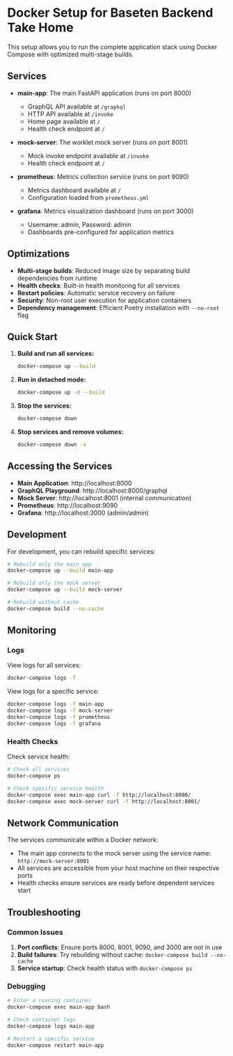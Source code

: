 # Docker Setup for Baseten Backend Take Home

This setup allows you to run the complete application stack using Docker Compose with optimized multi-stage builds.

## Services

- **main-app**: The main FastAPI application (runs on port 8000)
  - GraphQL API available at `/graphql`
  - HTTP API available at `/invoke`
  - Home page available at `/`
  - Health check endpoint at `/`

- **mock-server**: The worklet mock server (runs on port 8001)
  - Mock invoke endpoint available at `/invoke`
  - Health check endpoint at `/`

- **prometheus**: Metrics collection service (runs on port 9090)
  - Metrics dashboard available at `/`
  - Configuration loaded from `prometheus.yml`

- **grafana**: Metrics visualization dashboard (runs on port 3000)
  - Username: admin, Password: admin
  - Dashboards pre-configured for application metrics

## Optimizations

- **Multi-stage builds**: Reduced image size by separating build dependencies from runtime
- **Health checks**: Built-in health monitoring for all services
- **Restart policies**: Automatic service recovery on failure
- **Security**: Non-root user execution for application containers
- **Dependency management**: Efficient Poetry installation with `--no-root` flag

## Quick Start

1. **Build and run all services:**
   ```bash
   docker-compose up --build
   ```

2. **Run in detached mode:**
   ```bash
   docker-compose up -d --build
   ```

3. **Stop the services:**
   ```bash
   docker-compose down
   ```

4. **Stop services and remove volumes:**
   ```bash
   docker-compose down -v
   ```

## Accessing the Services

- **Main Application**: http://localhost:8000
- **GraphQL Playground**: http://localhost:8000/graphql
- **Mock Server**: http://localhost:8001 (internal communication)
- **Prometheus**: http://localhost:9090
- **Grafana**: http://localhost:3000 (admin/admin)

## Development

For development, you can rebuild specific services:

```bash
# Rebuild only the main app
docker-compose up --build main-app

# Rebuild only the mock server
docker-compose up --build mock-server

# Rebuild without cache
docker-compose build --no-cache
```

## Monitoring

### Logs

View logs for all services:
```bash
docker-compose logs -f
```

View logs for a specific service:
```bash
docker-compose logs -f main-app
docker-compose logs -f mock-server
docker-compose logs -f prometheus
docker-compose logs -f grafana
```

### Health Checks

Check service health:
```bash
# Check all services
docker-compose ps

# Check specific service health
docker-compose exec main-app curl -f http://localhost:8000/
docker-compose exec mock-server curl -f http://localhost:8001/
```

## Network Communication

The services communicate within a Docker network:
- The main app connects to the mock server using the service name: `http://mock-server:8001`
- All services are accessible from your host machine on their respective ports
- Health checks ensure services are ready before dependent services start

## Troubleshooting

### Common Issues

1. **Port conflicts**: Ensure ports 8000, 8001, 9090, and 3000 are not in use
2. **Build failures**: Try rebuilding without cache: `docker-compose build --no-cache`
3. **Service startup**: Check health status with `docker-compose ps`

### Debugging

```bash
# Enter a running container
docker-compose exec main-app bash

# Check container logs
docker-compose logs main-app

# Restart a specific service
docker-compose restart main-app
``` 